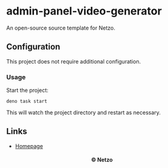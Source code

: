 # admin-panel-video-generator

An open-source source template for Netzo.

## Configuration

This project does not require additional configuration.

### Usage

Start the project:

```
deno task start
```

This will watch the project directory and restart as necessary.

## Links

- [Homepage](https://app.netzo.io/templates/admin-panel-video-generator)

<div align="center">
  <h4>© Netzo</h4>
</div>
